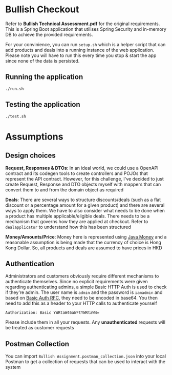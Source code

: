 # Bullish Checkout

Refer to **Bullish Technical Assessment.pdf** for the original requirements. This is a Spring Boot application that utilises Spring Security and in-memory DB to achieve the provided requirements. 

For your convinience, you can run `setup.sh` which is a helper script that can add products and deals into a running instance of the web application. Please note you will have to run this every time you stop & start the app since none of the data is persisted.



## Running the application
```
./run.sh
```

## Testing the application
```
./test.sh
```

# Assumptions 

## Design choices

**Request, Responses & DTOs**: In an ideal world, we could use a OpenAPI contract and its codegen tools to create controllers and POJOs that represent the API contract. However, for this challenge, I've decided to just create Request, Response and DTO objects myself with mappers that can convert them to and from the domain object as required

**Deals**: There are several ways to structure discounts/deals (such as a flat discount or a percentage amount for a given product) and there are several ways to apply them. We have to also consider what needs to be done when a product has multiple applicable/eligible deals. There needs to be a mechanism that governs how they are applied at checkout. Refer to `dealapplicator` to understand how this has been structured

**Money/Amounts/Price**: Money here is represented using [Java Money](https://javamoney.github.io/ri.html) and a reasonable assumption is being made that the currency of choice is Hong Kong Dollar. So, all products and deals are assumed to have prices in HKD


## Authentication
Administrators and customers obviously require different mechanisms to authenticate themselves. Since no explicit requirements were given regarding authenticating admins, a simple Basic HTTP Auth is used to check if they're admin. The user name is `admin` and the password is `iamadmin` and based on [Basic Auth RFC](https://datatracker.ietf.org/doc/html/rfc7617), they need to be encoded in base64. You then need to add this as a header to your HTTP calls to authenticate yourself

```
Authorization: Basic YWRtaW46aWFtYWRtaW4=
```

Please include them in all your requests. Any **unauthenticated** requests will be treated as customer requests

## Postman Collection

You can import `Bullish Assignment.postman_collection.json` into your local Postman to get a collection of requests that can be used to interact with the system
